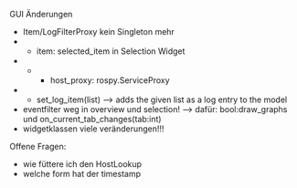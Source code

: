 GUI Änderungen

- Item/LogFilterProxy kein Singleton mehr
- + item: selected_item in Selection Widget
- - - host_proxy: rospy.ServiceProxy
- + set_log_item(list<string>) --> adds the given list as a log entry to the model
- eventfilter weg in overview und selection! --> dafür: bool:draw_graphs und on_current_tab_changes(tab:int)
- widgetklassen viele veränderungen!!!


Offene Fragen:
- wie füttere ich den HostLookup
- welche form  hat der timestamp
